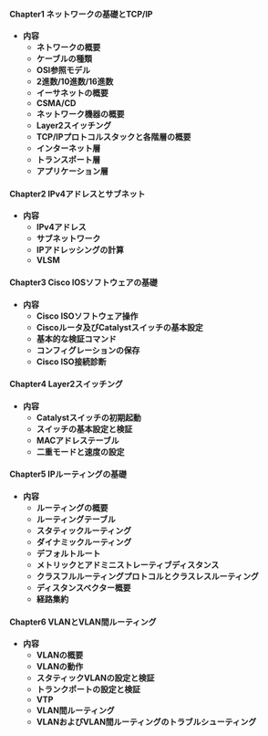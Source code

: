#### Chapter1   ネットワークの基礎とTCP/IP
- **内容**
  - **ネトワークの概要**
  - **ケーブルの種類**
  - **OSI参照モデル**
  - **2進数/10進数/16進数**
  - **イーサネットの概要**
  - **CSMA/CD**
  - **ネットワーク機器の概要**
  - **Layer2スイッチング**
  - **TCP/IPプロトコルスタックと各階層の概要**
  - **インターネット層**
  - **トランスポート層**
  - **アプリケーション層**
   
#### Chapter2   IPv4アドレスとサブネット
- **内容**
  - **IPv4アドレス**
  - **サブネットワーク**
  - **IPアドレッシングの計算**
  - **VLSM**

#### Chapter3   Cisco IOSソフトウェアの基礎
- **内容**
  - **Cisco ISOソフトウェア操作**
  - **Ciscoルータ及びCatalystスイッチの基本設定**
  - **基本的な検証コマンド**
  - **コンフィグレーションの保存**
  - **Cisco ISO接続診断**

#### Chapter4 Layer2スイッチング
- **内容**
  - **Catalystスイッチの初期起動**
  - **スイッチの基本設定と検証**
  - **MACアドレステーブル**
  - **二重モードと速度の設定**

#### Chapter5 IPルーティングの基礎
- **内容**
  - **ルーティングの概要**
  - **ルーティングテーブル**
  - **スタティックルーティング**
  - **ダイナミックルーティング**
  - **デフォルトルート**
  - **メトリックとアドミニストレーティブディスタンス**
  - **クラスフルルーティングプロトコルとクラスレスルーティング**
  - **ディスタンスベクター概要**
  - **経路集約**
  
#### Chapter6 VLANとVLAN間ルーティング
- **内容**
  - **VLANの概要**
  - **VLANの動作**
  - **スタティックVLANの設定と検証**
  - **トランクポートの設定と検証**
  - **VTP**
  - **VLAN間ルーティング**
  - **VLANおよびVLAN間ルーティングのトラブルシューティング**
  
